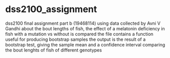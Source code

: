 # dss2100_assignment
dss2100 final assignment part b (19468114)
using data collected by Avni V Gandhi about the bout lengths of fish, the effect of a melatonin deficiency in fish with a mutation vs without is compared
the file contains a function useful for producing bootstrap samples
the output is the result of a bootstrap test, giving the sample mean and a confidence interval comparing the bout lenghts of fish of different genotypes
